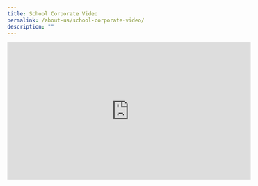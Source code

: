 ```yaml
---
title: School Corporate Video
permalink: /about-us/school-corporate-video/
description: ""
---
```

<iframe width="560" height="315" src="https://www.youtube.com/embed/Ps36aTscacA" title="YouTube video player" frameborder="0" allow="accelerometer; autoplay; clipboard-write; encrypted-media; gyroscope; picture-in-picture" allowfullscreen></iframe>